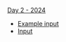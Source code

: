 [Day 2 - 2024](https://adventofcode.com/2024/day/2)

- [Example input](./example)
- [Input](./input)
